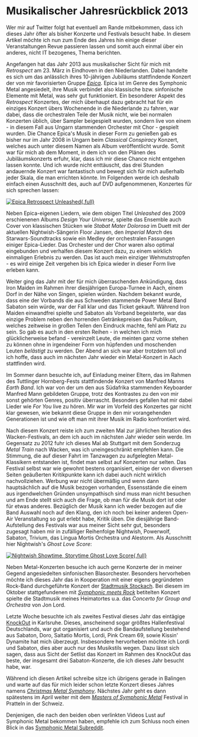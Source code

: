 # Musikalischer Jahresrückblick 2013

Wer mir auf Twitter folgt hat eventuell am Rande mitbekommen, dass ich dieses Jahr öfter als bisher Konzerte und Festivals besucht habe.
In diesem Artikel möchte ich nun zum Ende des Jahres hin einige dieser Veranstaltungen Revue passieren lassen und somit auch einmal über ein anderes, nicht IT bezogenes, Thema berichten.

Angefangen hat das Jahr 2013 aus musikalischer Sicht für mich mit _Retrospect_ am 23. März in Eindhoven in den Niederlanden. Dabei handelte es sich um das anlässlich ihres 10-jährigen
Jubiläums stattfindende Konzert der von mir favorisierten Gruppe _[Epica](http://epica.nl)_. Epica ist im Genre des Symphonic Metal angesiedelt, ihre Musik verbindet also klassische bzw.
sinfonische Elemente mit Metal, was sehr gut funktioniert. Ein besonderer Aspekt des _Retrospect_ Konzertes, der mich überhaupt dazu gebracht hat für ein einziges Konzert übers Wochenende
in die Niederlande zu fahren, war dabei, dass die orchestralen Teile der Musik nicht, wie bei normalen Konzerten üblich, über Sampler beigespielt wurden, sondern live von einem - in diesem Fall
aus Ungarn stammenden Orchester mit Chor - gespielt wurden. Die Chance Epica's Musik in dieser Form zu genießen gab es bisher nur im Jahr 2008 in Ungarn beim _Classical Conspiracy_ Konzert, welches
auch unter diesem Namen als Album veröffentlicht wurde. Somit war für mich ab dem Moment, in dem ich von den Plänen des Jubiläumskonzerts erfuhr, klar, dass ich mir diese Chance nicht entgehen
lassen konnte. Und ich wurde nicht enttäuscht, das drei Stunden andauernde Konzert war fantastisch und bewegt sich für mich außerhalb jeder Skala, die man errichten könnte. Im Folgenden werde
ich deshalb einfach einen Ausschnitt des, auch auf DVD aufgenommenen, Konzertes für sich sprechen lassen:

[![Epica Retrospect Unleashed](https://static.kummerlaender.eu/media/retrospect_unleashed.jpg){.full}](https://www.youtube.com/watch?v=rxd6sxLxdys)

Neben Epica-eigenen Liedern, wie dem obigen Titel _Unleashed_ des 2009 erschienenen Albums _Design Your Universe_, spielte das Ensemble auch Cover von klassischen Stücken wie _Stabat Mater Dolorosa_ im Duett mit der aktuellen
Nightwish-Sängerin Floor Jansen, den _Imperial March_ des Starwars-Soundtracks sowie ein Medley der orchestralen Fassungen einiger Epica-Lieder. Das Orchester und der Chor waren also optimal
eingebunden und verhalfen diesem Konzert dazu, zu einem wirklich einmaligen Erlebnis zu werden. Das ist auch mein einziger Wehmutstropfen - es wird einige Zeit vergehen bis ich Epica wieder
in dieser Form live erleben kann.

Weiter ging das Jahr mit der für mich überraschenden Ankündigung, dass Iron Maiden im Rahmen ihrer diesjährigen Europa-Turnee in Aach, einem Dorf in der Nähe von Singen, spielen würden.
Nachdem bekannt wurde, dass eine der Vorbands die aus Schweden stammende Power Metal Band Sabaton sein würde, war der Fall klar und das Ticket gekauft. Während Iron Maiden einwandfrei spielte und
Sabaton als Vorband begeisterte, war das einzige Problem neben den horrenden Getränkepreisen das Publikum, welches zeitweise in großen Teilen den Eindruck machte, fehl am Platz zu sein. So gab
es auch in den ersten Reihen - in welchen ich mich glücklicherweise befand - vereinzelt Leute, die meinten ganz vorne stehen zu können ohne in irgendeiner Form von hüpfenden und moschenden Leuten _belästigt_ zu werden. Der Abend an sich war aber trotzdem toll und ich hoffe, dass auch im nächsten Jahr wieder ein Metal-Konzert in Aach stattfinden wird.

Im Sommer dann besuchte ich, auf Einladung meiner Eltern, das im Rahmen des Tuttlinger Hornberg-Fests stattfindende Konzert von Manfred Manns _Earth Band_. Ich war von der um den aus Südafrika
stammenden Keyboarder Manfred Mann gebildeten Gruppe, trotz des Kontrastes zu den von mir sonst gehörten Genres, positiv überrascht.
Besonders gefallen hat mir dabei Lieder wie _For You_ live zu hören. Mir war im Vorfeld des Konzertes gar nicht klar gewesen, wie bekannt diese Gruppe in den mir vorangehenden Generationen ist und wie oft man mit ihrer Musik im Radio konfrontiert wird.

Nach diesem Konzert reiste ich zum zweiten Mal zur jährlichen Iteration des Wacken-Festivals, an dem ich auch im nächsten Jahr wieder sein werde. Im Gegensatz zu 2012 fuhr ich dieses Mal ab Stuttgart mit dem Sonderzug _Metal Train_ nach Wacken, was ich uneingeschränkt empfehlen kann. Die Stimmung, die auf dieser Fahrt im Tanzwagen zu aufgelegten Metal-Klassikern entstanden ist,
findet man selbst auf Konzerten nur selten. Das Festival selbst war wie gewohnt bestens organisiert, einige der von diversen Seiten geäußerten Kritikpunkte kann ich dabei auch nicht wirklich
nachvollziehen. Werbung war nicht übermäßig und wenn dann hauptsächlich auf die Musik bezogen vorhanden, Essensstände die einem aus irgendwelchen Gründen unsympathisch sind muss man nicht besuchen und am Ende stellt sich auch die Frage, ob man für die Musik dort ist oder für etwas anderes. Bezüglich der Musik kann ich weder bezogen auf die Band Auswahl noch auf den Klang, den ich noch bei keiner anderen
Open-Air Veranstaltung so gut erlebt habe, Kritik üben. 
Die diesjährige Band-Aufstellung des Festivals war aus meiner Sicht sehr gut, besonders zugesagt haben mir in zufälliger Reihenfolge Nightwish, Powerwolf, Sabaton, Trivium, das Lingua Mortis Orchestra und Alestorm. Als Ausschnitt hier Nightwish's _Ghost Love Score_:

[![Nightwish Showtime, Storytime Ghost Love Score](https://static.kummerlaender.eu/media/nightwish_ghost_love_score.jpg){.full}](https://www.youtube.com/watch?v=JYjIlHWBAVo)

Neben Metal-Konzerten besuche ich auch gerne Konzerte der in meiner Gegend angesiedelten sinfonischen Blasorchester. Besonders hervorheben möchte ich dieses Jahr das in Kooperation mit einer eigens gegründeten Rock-Band durchgeführte Konzert der [Stadtmusik Stockach](http://www.musikverein-stockach.de/). Bei diesem im Oktober stattgefundenen mit [_Symphonic meets Rock_](http://www.wochenblatt.net/heute/nachrichten/article/wenn-die-grenzen-fallen.html) betitelten Konzert spielte die Stadtmusik meines Heimatortes u.a. das _Concerto for Group and Orchestra_ von Jon Lord. 

Letzte Woche besuchte ich als zweites Festival dieses Jahr das eintägige [KnockOut](http://www.knockout-festival.de/) in Karlsruhe. Dieses, anscheinend sogar größtes Hallenfestival Deutschlands,
war gut organisiert und auch die Bandaufstellung bestehend aus Sabaton, Doro, Saltatio Mortis, Lordi, Pink Cream 69, sowie Kissin' Dynamite hat mich überzeugt. Insbesondere hervorheben
möchte ich Lordi und Sabaton, dies aber auch nur des Musikstils wegen. Dazu lässt sich sagen, dass aus Sicht der Setlist das Konzert im Rahmen des KnockOut das beste, der insgesamt drei 
Sabaton-Konzerte, die ich dieses Jahr besucht habe, war.

Während ich diesen Artikel schreibe sitze ich übrigens gerade in Balingen und warte auf das für mich leider schon letzte Konzert dieses Jahres namens [_Christmas Metal Symphony_](http://www.christmasmetalsymphony.com/).
Nächstes Jahr geht es dann spätestens im April weiter mit dem [_Masters of Symphonic Metal_](http://www.z-7.ch/bandinfo.php?bandid=962) Festival in Pratteln in der Schweiz.

Denjenigen, die nach den beiden oben verlinkten Videos Lust auf Symphonic Metal bekommen haben, empfehle ich zum Schluss noch einen Blick in das [Symphonic Metal Subreddit](http://reddit.com/r/symphonicmetal).
